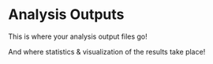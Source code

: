 # Analysis Outputs
This is where your analysis output files go!

And where statistics & visualization of the results take place!